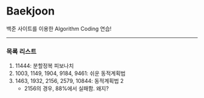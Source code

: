# Baekjoon

백준 사이트를 이용한 Algorithm Coding 연습!

---
### 목록 리스트
1. 11444: 분할정복 피보나치
2. 1003, 1149, 1904, 9184, 9461: 쉬운 동적계획법
3. 1463, 1932, 2156, 2579, 10844: 동적계획법 2
    - 2156의 경우, 88%에서 실패함. 왜지?